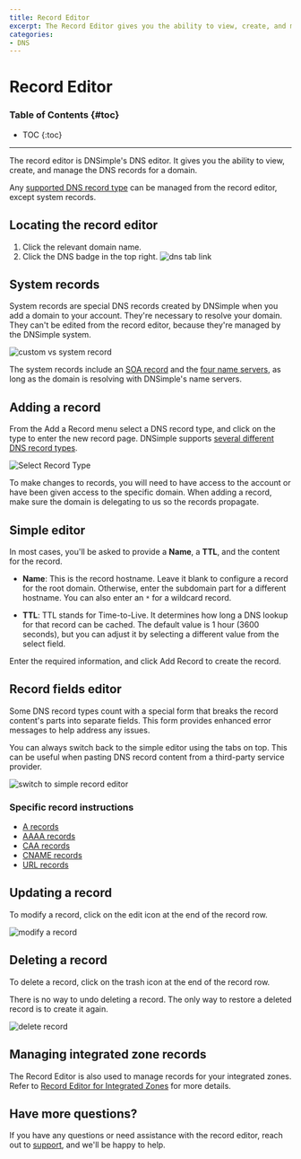 ```yaml
---
title: Record Editor
excerpt: The Record Editor gives you the ability to view, create, and manage the DNS records for a domain.
categories:
- DNS
---
```


# Record Editor

### Table of Contents {#toc}

* TOC
{:toc}

---

The record editor is DNSimple's DNS editor. It gives you the ability to view, create, and manage the DNS records for a domain.

Any [supported DNS record type](/articles/supported-dns-records) can be managed from the record editor, except system records.

## Locating the record editor

1. Click the relevant domain name.
1. Click the DNS badge in the top right.
    ![dns tab link](/files/dns-tab.png)

## System records

System records are special DNS records created by DNSimple when you add a domain to your account. They're necessary to resolve your domain. They can't be edited from the record editor, because they're managed by the DNSimple system.

![custom vs system record](/files/custom-vs-system-record.png)

The system records include an [SOA record](/articles/soa-record) and the [four name servers](/articles/ns-record), as long as the domain is resolving with DNSimple's name servers.

## Adding a record

From the <label>Add a Record</label> menu select a DNS record type, and click on the type to enter the new record page. DNSimple supports [several different DNS record types](/articles/supported-dns-records).

![Select Record Type](/files/rec-editor-new-record.png)

<Info>
To make changes to records, you will need to have access to the account or have been given access to the specific domain. When adding a record, make sure the domain is delegating to us so the records propagate.
</Info>

## Simple editor

In most cases, you'll be asked to provide a **Name**, a **TTL**, and the content for the record.

- **Name**: This is the record hostname. Leave it blank to configure a record for the root domain. Otherwise, enter the subdomain part for a different hostname. You can also enter an `*` for a wildcard record.

- **TTL**: TTL stands for Time-to-Live. It determines how long a DNS lookup for that record can be cached. The default value is 1 hour (3600 seconds), but you can adjust it by selecting a different value from the select field.

Enter the required information, and click <label>Add Record</label> to create the record.

## Record fields editor

Some DNS record types count with a special form that breaks the record content's parts into separate fields. This form provides enhanced error messages to help address any issues.

You can always switch back to the simple editor using the tabs on top. This can be useful when pasting DNS record content from a third-party service provider.

![switch to simple record editor](/files/switch-to-simple-editor.png)

### Specific record instructions

- [A records](/articles/manage-a-record)
- [AAAA records](/articles/manage-aaaa-record)
- [CAA records](/articles/manage-caa-record)
- [CNAME records](/articles/manage-cname-record)
- [URL records](/articles/manage-url-record)


## Updating a record

To modify a record, click on the edit icon at the end of the record row.

![modify a record](/files/modify-record.png)

## Deleting a record

To delete a record, click on the trash icon at the end of the record row.

<warning>
There is no way to undo deleting a record. The only way to restore a deleted record is to create it again.
</warning>

![delete record](/files/delete-record.png)

## Managing integrated zone records

The Record Editor is also used to manage records for your integrated zones. Refer to [Record Editor for Integrated Zones](/articles/record-editor-integrated-zones) for more details.

## Have more questions?

If you have any questions or need assistance with the record editor, reach out to [support](https://dnsimple.com/feedback), and we'll be happy to help.
